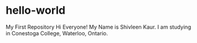 # hello-world
My First Repository 
Hi Everyone!
My Name is Shivleen Kaur. I am studying in Conestoga College, Waterloo, Ontario.
